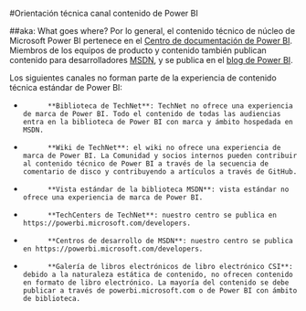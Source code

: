 <properties title="" pageTitle="Orientación técnica canal contenido de Power BI" description="Describe los canales de contenido de Microsoft que deben usar los empleados, socios y colaboradores de la Comunidad para la publicación de contenido técnico de Power BI." metaKeywords="" services="" solutions="" documentationCenter="" authors="mblythe" videoId="" scriptId="" manager="dongill" />

<tags ms.service="contributor-guide" ms.devlang="" ms.topic="article" ms.tgt_pltfrm="" ms.workload="" ms.date="09/01/2015" ms.author="mblythe" />

#Orientación técnica canal contenido de Power BI

##aka: What goes where?
Por lo general, el contenido técnico de núcleo de Microsoft Power BI pertenece en el [Centro de documentación de Power BI](https://powerbi.microsoft.com/documentation). Miembros de los equipos de producto y contenido también publican contenido para desarrolladores [MSDN](https://msdn.microsoft.com/en-us/library/dn877544.aspx), y se publica en el [blog de Power BI](http://blogs.msdn.com/b/powerbi/). 

Los siguientes canales no forman parte de la experiencia de contenido técnica estándar de Power BI:

- 
            **Biblioteca de TechNet**: TechNet no ofrece una experiencia de marca de Power BI. Todo el contenido de todas las audiencias entra en la biblioteca de Power BI con marca y ámbito hospedada en MSDN.
- 
            **Wiki de TechNet**: el wiki no ofrece una experiencia de marca de Power BI. La Comunidad y socios internos pueden contribuir al contenido técnico de Power BI a través de la secuencia de comentario de disco y contribuyendo a artículos a través de GitHub.
- 
            **Vista estándar de la biblioteca MSDN**: vista estándar no ofrece una experiencia de marca de Power BI.
- 
            **TechCenters de TechNet**: nuestro centro se publica en https://powerbi.microsoft.com/developers.
- 
            **Centros de desarrollo de MSDN**: nuestro centro se publica en https://powerbi.microsoft.com/developers.
- 
            **Galería de libros electrónicos de libro electrónico CSI**: debido a la naturaleza estática de contenido, no ofrecen contenido en formato de libro electrónico. La mayoría del contenido se debe publicar a través de powerbi.microsoft.com o de Power BI con ámbito de biblioteca.
